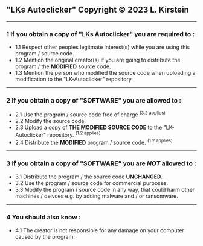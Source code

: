 ## "LKs Autoclicker" Copyright © 2023 L. Kirstein
***
### 1 If you obtain a copy of "LKs Autoclicker" you are required to :
* 1.1 Respect other peoples legitmate interest(s) while you are using this program / source code.
* 1.2 Mention the original creator(s) if you are going to distribute the program / the **MODIFIED** source code.
* 1.3 Mention the person who modified the source code when uploading a modification to the "LK-Autoclicker" repository.

***
### 2 If you obtain a copy of "SOFTWARE" you are allowed to :

* 2.1 Use the program / source code free of charge <sup>(3.2 applies)</sup>
* 2.2 Modify the source code.
* 2.3 Upload a copy of  **THE MODIFIED SOURCE CODE** to the "LK-Autoclicker" repository. <sup>(1.2 applies)</sup>
* 2.4 Distribute the **MODIFIED** program / source code. <sup>(1.2 applies)</sup>
***
### 3 If you obtain a copy of "SOFTWARE" you are **_NOT_** allowed to :

* 3.1 Distribute the program / the source code **UNCHANGED**.
* 3.2 Use the program / source code for commercial purposes.
* 3.3 Modify the program / source code in any way, that could harm other machines / deivces e.g. by 
adding malware and / or ransomware. 
***
### 4 You should also know :

* 4.1 The creator is not responsible for any damage on your computer caused by the program.
